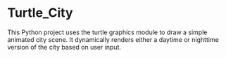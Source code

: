 # Turtle_City
This Python project uses the turtle graphics module to draw a simple animated city scene. It dynamically renders either a daytime or nighttime version of the city based on user input.
